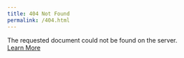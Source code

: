 ```yaml
---
title: 404 Not Found
permalink: /404.html
---
```

The requested document could not be found on the server. <br>
[Learn More](https://developer.mozilla.org/docs/glossary/404/)
